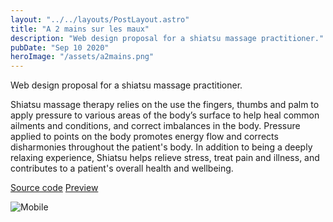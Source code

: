```yaml
---
layout: "../../layouts/PostLayout.astro"
title: "A 2 mains sur les maux"
description: "Web design proposal for a shiatsu massage practitioner."
pubDate: "Sep 10 2020"
heroImage: "/assets/a2mains.png"
---
```


Web design proposal for a shiatsu massage practitioner.

Shiatsu massage therapy relies on the use the fingers, thumbs and palm to apply pressure to various areas of the body’s surface to help heal common ailments and conditions, and correct imbalances in the body. Pressure applied to points on the body promotes energy flow and corrects disharmonies throughout the patient's body. In addition to being a deeply relaxing experience, Shiatsu helps relieve stress, treat pain and illness, and contributes to a patient's overall health and wellbeing.

[Source code](https://github.com/evafriana/a-2-mains-sur-les-maux)
[Preview](https://evafriana.github.io/a-2-mains-sur-les-maux/)

![Mobile](/assets/a2mains_mob.png)
